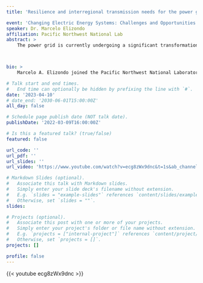 ```yaml
---
title: 'Resilience and interregional transmission needs for the power grid transformation'

event: 'Changing Electric Energy Systems: Challenges and Opportunities'
speaker: Dr. Marcelo Elizondo
affiliation: Pacific Northwest National Lab
abstract: >
    The power grid is currently undergoing a significant transformation with recently increased penetration of inverter based resources and with the expected significant changes towards zero emission energy systems. Expanding the interregional bulk transmission systems is expected to benefit the transition, in particular large HVDC transmission systems have been proposed to connect remote renewables to load centers. At the same time, the transmission system should be resilient to extreme weather events like hurricanes. In this talk, I will cover related work on interregional transmission and resilience related to hurricane events. I will cover work on HVDC transmission overlay on continental U.S. and work on studying transmission resilience in Puerto Rico with scenarios of high penetration or renewables.



bio: >
    Marcelo A. Elizondo joined the Pacific Northwest National Laboratory (PNNL) as a Research Electrical Engineer in 2009. Since then, he has lead a portfolio of projects on bulk electric systems planning, renewable integration, HVDC transmission, and resilience to extreme weather events. Marcelo received the electrical engineering and Ph.D. degrees in electric power systems from the Universidad Nacional de San Juan, Argentina, in 2001 and 2008, respectively. He was a Visiting Scholar with Carnegie Mellon University, USA between 2003 and 2005; and an Undergraduate Visiting Scholar with Supelec, France in 2001. From 2007 to 2009, Marcelo was a Consultant with Mercados Energeticos Consultores, Argentina, an international power system consulting firm.

# Talk start and end times.
#   End time can optionally be hidden by prefixing the line with `#`.
date: '2023-04-10'
# date_end: '2030-06-01T15:00:00Z'
all_day: false

# Schedule page publish date (NOT talk date).
publishDate: '2022-03-09T16:00:00Z'

# Is this a featured talk? (true/false)
featured: false

url_code: ''
url_pdf: ''
url_slides: ''
url_video: 'https://www.youtube.com/watch?v=ecg8zWx9dnc&t=1s&ab_channel=EESGatMIT'

# Markdown Slides (optional).
#   Associate this talk with Markdown slides.
#   Simply enter your slide deck's filename without extension.
#   E.g. `slides = "example-slides"` references `content/slides/example-slides.md`.
#   Otherwise, set `slides = ""`.
slides:

# Projects (optional).
#   Associate this post with one or more of your projects.
#   Simply enter your project's folder or file name without extension.
#   E.g. `projects = ["internal-project"]` references `content/project/deep-learning/index.md`.
#   Otherwise, set `projects = []`.
projects: []

profile: false
---
```


{{< youtube ecg8zWx9dnc >}}

<br>

